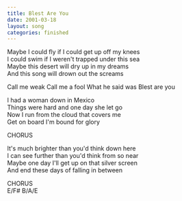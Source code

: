 ```yaml
---
title: Blest Are You
date: 2001-03-18
layout: song
categories: finished
---
```

Maybe I could fly if I could get up off my knees  
I could swim if I weren't trapped under this sea  
Maybe this desert will dry up in my dreams  
And this song will drown out the screams

<div class="chorus">Call me weak  
Call me a fool  
What he said was  
Blest are you</div>

I had a woman down in Mexico  
Things were hard and one day she let go  
Now I run from the cloud that covers me  
Get on board I'm bound for glory

<div class="chorus">CHORUS</div>

It's much brighter than you'd think down here  
I can see further than you'd think from so near  
Maybe one day I'll get up on that silver screen  
And end these days of falling in between

<div class="chorus">CHORUS</div>

<div class="chords">
E/F#  
B/A/E</div>
